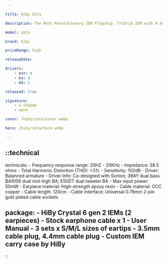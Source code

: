 ```yaml
---

title: Hiby Zeta

description: The Most Revolutionary IEM Flagship. Tribrid IEM with 9 drivers per side. True 5-way crossover. 5-way independent acoustic chambers and tubing. Spatial harmonic enhancement structure

model: zeta

brand: hiby

priceRange: high

releaseDate: 

drivers: 
    - est: 4
    - ba: 4
    - dd: 1

released: true

signature:
    - v-shaped
    - warm

cover: /hiby/zeta/cover.webp

hero: /hiby/zeta/hero.webp

---
```



::technical
---
technicals:
    - Frequency response range: 20HZ - 20KHz
    - Impedance: 58.5 ohms
    - Total Harmonic Distortion (THD): <3%
    - Sensitivity: 102dB
    - Driver: Balanced armature
    - Driver Info: Co-designed with Sonion; 39AY dual bass BA1006 dual mid-high BA; E50DT dual tweeter BA
    - Max input power: 50mW
    - Earpiece material: High-strength epoxy resin
    - Cable material: OCC copper
    - Cable length: 120cm
    - Cable Interface: Universal 0.78mm 2-pin gold plated cable sockets

package: 
    - HiBy Crystal 6 gen 2 IEMs (2 earpieces) 
    - Stock earphone cable x 1
    - User Manual
    - 3 sets x S/M/L sizes of eartips
    - 3.5mm cable plug, 4.4mm cable plug
    - Custom IEM carry case by HiBy
---
::